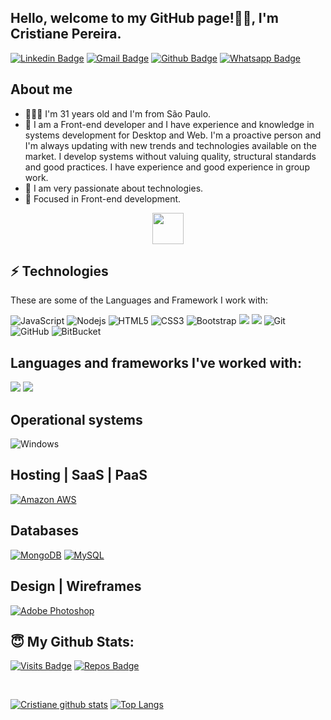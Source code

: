 <h2>
  Hello, welcome to my GitHub page!👋🏻, I'm Cristiane Pereira.
</h2>

[![Linkedin Badge](https://img.shields.io/badge/-LinkedIn-blue?style=plastic&logo=Linkedin&logoColor=white&link=https://www.linkedin.com/in/cristiane-pereirasilva)](https://www.linkedin.com/in/cristiane-pereirasilva) [![Gmail Badge](https://img.shields.io/badge/-Gmail-%23E4405F?style=plastic&logo=Gmail&logoColor=white&link=cristiane.pereira901113@gmail.com)](cristiane.pereira901113@gmail.com) [![Github Badge](https://img.shields.io/badge/-Github-000?style=plastic&&logo=Github&logoColor=white&link=https://github.com/Cristiane-Pereira)](https://github.com/Cristiane-Pereira) [![Whatsapp Badge](https://img.shields.io/badge/-Whatsapp-4CA143?style=plastic&logo=whatsapp&logoColor=white&link=https://api.whatsapp.com/send?phone=5511972471295&text=Olá!😄)](https://api.whatsapp.com/send?phone=5511972471295text=Olá!😄)


## About me

- 🙎🏻‍♀️ I'm 31 years old and I'm from São Paulo.
- 🌱 I am a Front-end developer and I have experience and knowledge in systems development for
Desktop and Web. I'm a proactive person and I'm always updating with new trends and technologies
available on the market. I develop systems without valuing quality, structural standards
and good practices.
I have experience and good experience in group work.   
- 💜 I am very passionate about technologies.
- 🎯 Focused in Front-end development.

<center>
<img src='https://user-images.githubusercontent.com/5713670/87202985-820dcb80-c2b6-11ea-9f56-7ec461c497c3.gif' width="50"'> 
</center>
 
## ⚡ Technologies

These are some of the Languages and Framework I work with:
                                             
![JavaScript](https://img.shields.io/badge/-JavaScript-black?style=flat-square&logo=javascript)
![Nodejs](https://img.shields.io/badge/-Nodejs-339933?style=flat-square&logo=Node.js&logoColor=white)
![HTML5](https://img.shields.io/badge/-HTML5-E34F26?style=flat-square&logo=html5&logoColor=white)
![CSS3](https://img.shields.io/badge/-CSS3-1572B6?style=flat-square&logo=css3)
![Bootstrap](https://img.shields.io/badge/-Bootstrap-563D7C?style=flat-square&logo=bootstrap)
<img src="https://img.shields.io/badge/react%20-%2320232a.svg?style=flat-square&logo=react&logoColor=%2361DAFB"/>
<img src="https://img.shields.io/badge/styled--components-DB7093?style=flat-square&logostyled-components&logoColor=white"/>
![Git](https://img.shields.io/badge/-Git-black?style=flat-square&logo=git)
![GitHub](https://img.shields.io/badge/-GitHub-181717?style=flat-square&logo=github)
![BitBucket](https://img.shields.io/badge/-BitBucket-darkblue?style=flat-square&logo=bitbucket)
                                                                                                                          
## Languages and frameworks I've worked with:   
![](https://img.shields.io/badge/-Vue.js-success)
![](https://img.shields.io/badge/-PHP-inactive)

## Operational systems
![Windows](https://img.shields.io/badge/-Windows-00ADEF?style=plastic&logo=windows&logoColor=white)

## Hosting | SaaS | PaaS
[![Amazon AWS](https://img.shields.io/badge/Amazon%20AWS%20-%23232F3E.svg?&style=plastic&logofor-the-badge&logo=Amazon%20AWS&logoColor=FF9900)](https://aws.amazon.com/)


## Databases
[![MongoDB](https://img.shields.io/badge/MongoDB%20-%233F2E1E.svg?&style=plastic&logofor-the-badge&logo=MongoDB&logoColor=47A248)](https://www.mongodb.com/3)
[![MySQL](https://img.shields.io/badge/MySQL%20-%2300758F.svg?&style=plastic&logofor-the-badge&logo=MySQL&logoColor=FFFFFF)](https://www.mysql.com/)


## Design | Wireframes
[![Adobe Photoshop](https://img.shields.io/badge/Adobe%20Photoshop%20-%23001C25.svg?&style=plastic&logofor-the-badge&logo=Adobe%20Photoshop&logoColor=00C3F8)](https://www.adobe.com/ca/products/photoshop.html)
     

## 😇 My Github Stats:

[![Visits Badge](https://badges.pufler.dev/visits/Cristiane-Pereira?style=for-the-badge)](https://github.com/Cristiane-Pereira)
[![Repos Badge](https://badges.pufler.dev/repos/Cristiane-Pereira?style=for-the-badge)](https://github.com/Cristiane-Pereira?tab=repositories)

<br>

[![Cristiane github stats](https://github-readme-stats.vercel.app/api?username=Cristiane-Pereira&theme=radical)](https://github.com/Cristiane-Pereira)
 [![Top Langs](https://github-readme-stats.vercel.app/api/top-langs/?username=Cristiane-Pereira&layout=compact&theme=radical)](https://github.com/Cristiane-Pereira/github-readme-stats)
